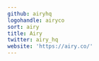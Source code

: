 ```yaml
---
github: airyhq
logohandle: airyco
sort: airy
title: Airy
twitter: airy_hq
website: 'https://airy.co/'
---
```

